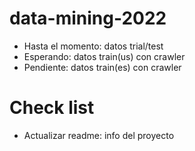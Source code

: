 # data-mining-2022

* Hasta el momento: datos trial/test
* Esperando: datos train(us) con crawler
* Pendiente: datos train(es) con crawler

# Check list

* Actualizar readme: info del proyecto
